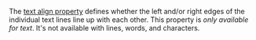 The [text align property](/properties/#text-align) defines whether the left and/or right edges of the individual text lines line up with each other. This property is _only available for text_. It's not available with lines, words, and characters.